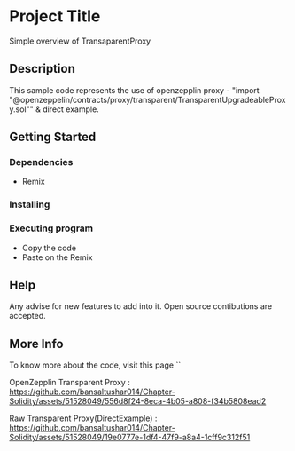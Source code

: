 # Project Title

Simple overview of TransaparentProxy

## Description

This sample code represents the use of openzepplin proxy - "import "@openzeppelin/contracts/proxy/transparent/TransparentUpgradeableProxy.sol"" & direct example. 

## Getting Started

### Dependencies

* Remix


### Installing


### Executing program

* Copy the code
* Paste on the Remix

## Help

Any advise for new features to add into it. Open source contibutions are accepted. 


## More Info 

To know more about the code, visit this page ``

OpenZepplin Transparent Proxy :  <br />
https://github.com/bansaltushar014/Chapter-Solidity/assets/51528049/556d8f24-8eca-4b05-a808-f34b5808ead2




Raw Transparent Proxy(DirectExample) :  <br />
https://github.com/bansaltushar014/Chapter-Solidity/assets/51528049/19e0777e-1df4-47f9-a8a4-1cff9c312f51







